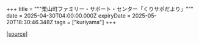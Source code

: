 +++
title = """栗山町ファミリー・サポート・センター「くりサポだより」"""
date = 2025-04-30T04:00:00.000Z
expiryDate = 2025-05-20T18:30:46.348Z
tags = ["kuriyama"]
+++


[[source]](https://www.town.kuriyama.hokkaido.jp/soshiki/39/17422.html)
